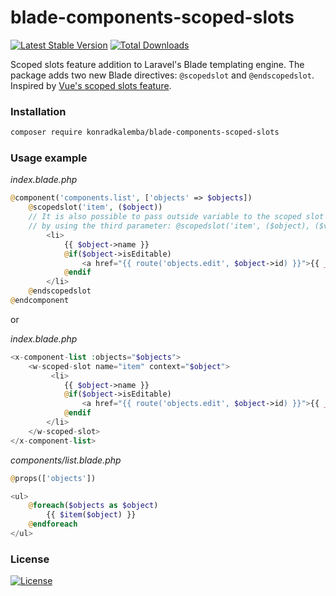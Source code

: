 # blade-components-scoped-slots
[![Latest Stable Version](https://poser.pugx.org/konradkalemba/blade-components-scoped-slots/v/stable)](https://packagist.org/packages/konradkalemba/blade-components-scoped-slots) [![Total Downloads](https://poser.pugx.org/konradkalemba/blade-components-scoped-slots/downloads)](https://packagist.org/packages/konradkalemba/blade-components-scoped-slots)

Scoped slots feature addition to Laravel's Blade templating engine. The package adds two new Blade directives: `@scopedslot` and `@endscopedslot`. Inspired by  [Vue's scoped slots feature](https://vuejs.org/v2/guide/components-slots.html#Scoped-Slots).

### Installation
```sh
composer require konradkalemba/blade-components-scoped-slots
```


### Usage example

*index.blade.php*
```php
@component('components.list', ['objects' => $objects])
    @scopedslot('item', ($object))
    // It is also possible to pass outside variable to the scoped slot
    // by using the third parameter: @scopedslot('item', ($object), ($variable))
        <li>
            {{ $object->name }} 
            @if($object->isEditable)
                <a href="{{ route('objects.edit', $object->id) }}">{{ __('Edit') }}</a>
            @endif
        </li>
    @endscopedslot
@endcomponent
```

or

*index.blade.php*
```php
<x-component-list :objects="$objects">
    <w-scoped-slot name="item" context="$object">
         <li>
            {{ $object->name }} 
            @if($object->isEditable)
                <a href="{{ route('objects.edit', $object->id) }}">{{ __('Edit') }}</a>
            @endif
        </li>
    </w-scoped-slot>
</x-component-list>
```

*components/list.blade.php*
```php
@props(['objects'])

<ul>
    @foreach($objects as $object)
        {{ $item($object) }}
    @endforeach
</ul>
```

### License
 [![License](https://poser.pugx.org/konradkalemba/blade-components-scoped-slots/license)](https://github.com/konradkalemba/blade-components-scoped-slots/blob/master/LICENSE)